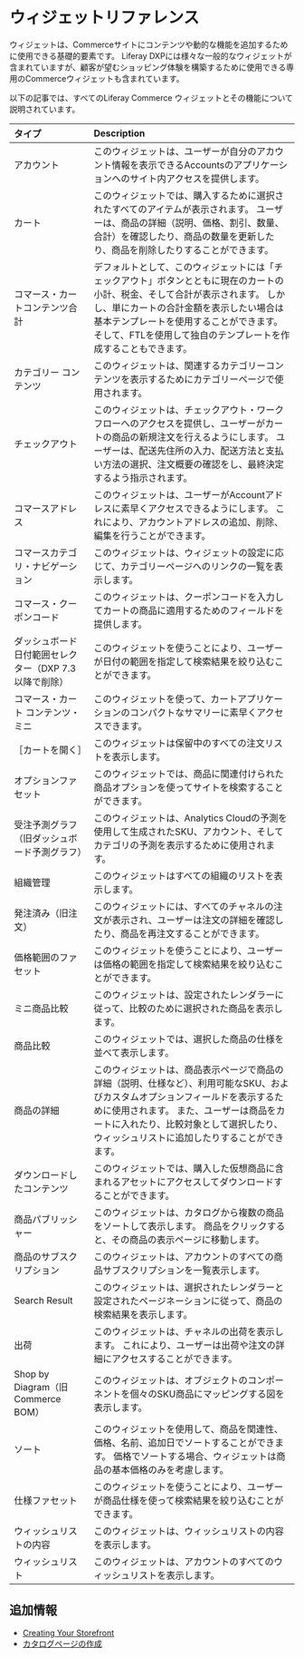 # ウィジェットリファレンス

ウィジェットは、Commerceサイトにコンテンツや動的な機能を追加するために使用できる基礎的要素です。 Liferay DXPには様々な一般的なウィジェットが含まれていますが、顧客が望むショッピング体験を構築するために使用できる専用のCommerceウィジェットも含まれています。

以下の記事では、すべてのLiferay Commerce ウィジェットとその機能について説明されています。

| タイプ                            | Description                                                                                                                                  |
|:------------------------------ |:-------------------------------------------------------------------------------------------------------------------------------------------- |
| アカウント                          | このウィジェットは、ユーザーが自分のアカウント情報を表示できるAccountsのアプリケーションへのサイト内アクセスを提供します。                                                                            |
| カート                            | このウィジェットでは、購入するために選択されたすべてのアイテムが表示されます。 ユーザーは、商品の詳細（説明、価格、割引、数量、合計）を確認したり、商品の数量を更新したり、商品を削除したりすることができます。                                     |
| コマース・カートコンテンツ合計                | デフォルトとして、このウィジェットには「チェックアウト」ボタンとともに現在のカートの小計、税金、そして合計が表示されます。 しかし、単にカートの合計金額を表示したい場合は基本テンプレートを使用することができます。そして、FTLを使用して独自のテンプレートを作成することもできます。 |
| カテゴリー コンテンツ                    | このウィジェットは、関連するカテゴリーコンテンツを表示するためにカテゴリーページで使用されます。                                                                                             |
| チェックアウト                        | このウィジェットは、チェックアウト・ワークフローへのアクセスを提供し、ユーザーがカートの商品の新規注文を行えるようにします。 ユーザーは、配送先住所の入力、配送方法と支払い方法の選択、注文概要の確認をし、最終決定するよう指示されます。                        |
| コマースアドレス                       | このウィジェットは、ユーザーがAccountアドレスに素早くアクセスできるようにします。 これにより、アカウントアドレスの追加、削除、編集を行うことができます。                                                             |
| コマースカテゴリ・ナビゲーション               | このウィジェットは、ウィジェットの設定に応じて、カテゴリーページへのリンクの一覧を表示します。                                                                                              |
| コマース・クーポンコード                   | このウィジェットは、クーポンコードを入力してカートの商品に適用するためのフィールドを提供します。                                                                                             |
| ダッシュボード日付範囲セレクター（DXP 7.3以降で削除） | このウィジェットを使うことにより、ユーザーが日付の範囲を指定して検索結果を絞り込むことができます。                                                                                            |
| コマース・カート コンテンツ・ミニ              | このウィジェットを使って、カートアプリケーションのコンパクトなサマリーに素早くアクセスできます。                                                                                             |
| ［カートを開く］                       | このウィジェットは保留中のすべての注文リストを表示します。                                                                                                                |
| オプションファセット                     | このウィジェットでは、商品に関連付けられた商品オプションを使ってサイトを検索することができます。                                                                                             |
| 受注予測グラフ（旧ダッシュボード予測グラフ）         | このウィジェットは、Analytics Cloudの予測を使用して生成されたSKU、アカウント、そしてカテゴリの予測を表示するために使用されます。                                                                    |
| 組織管理                           | このウィジェットはすべての組織のリストを表示します。                                                                                                                   |
| 発注済み（旧注文）                      | このウィジェットには、すべてのチャネルの注文が表示され、ユーザーは注文の詳細を確認したり、商品を再注文することができます。                                                                                |
| 価格範囲のファセット                     | このウィジェットを使うことにより、ユーザーは価格の範囲を指定して検索結果を絞り込むことができます。                                                                                            |
| ミニ商品比較                         | このウィジェットは、設定されたレンダラーに従って、比較のために選択された商品を表示します。                                                                                                |
| 商品比較                           | このウィジェットでは、選択した商品の仕様を並べて表示します。                                                                                                               |
| 商品の詳細                          | このウィジェットは、商品表示ページで商品の詳細（説明、仕様など）、利用可能なSKU、およびカスタムオプションフィールドを表示するために使用されます。 また、ユーザーは商品をカートに入れたり、比較対象として選択したり、ウィッシュリストに追加したりすることができます。         |
| ダウンロードしたコンテンツ                  | このウィジェットでは、購入した仮想商品に含まれるアセットにアクセスしてダウンロードすることができます。                                                                                          |
| 商品パブリッシャー                      | このウィジェットは、カタログから複数の商品をソートして表示します。 商品をクリックすると、その商品の表示ページに移動します。                                                                               |
| 商品のサブスクリプション                   | このウィジェットは、アカウントのすべての商品サブスクリプションを一覧表示します。                                                                                                     |
| Search Result                  | このウィジェットは、選択されたレンダラーと設定されたページネーションに従って、商品の検索結果を表示します。                                                                                        |
| 出荷                             | このウィジェットは、チャネルの出荷を表示します。 これにより、ユーザーは出荷や注文の詳細にアクセスすることができます。                                                                                  |
| Shop by Diagram（旧Commerce BOM） | このウィジェットは、オブジェクトのコンポーネントを個々のSKU商品にマッピングする図を表示します。                                                                                            |
| ソート                            | このウィジェットを使用して、商品を関連性、価格、名前、追加日でソートすることができます。 価格でソートする場合、ウィジェットは商品の基本価格のみを考慮します。                                                              |
| 仕様ファセット                        | このウィジェットを使うことにより、ユーザーが商品仕様を使って検索結果を絞り込むことができます。                                                                                              |
| ウィッシュリストの内容                    | このウィジェットは、ウィッシュリストの内容を表示します。                                                                                                                 |
| ウィッシュリスト                       | このウィジェットは、アカウントのすべてのウィッシュリストを表示します。                                                                                                          |

## 追加情報

* [Creating Your Storefront](../creating-your-storefront.md)
* [カタログページの作成](../creating-a-catalog-page.md)
